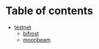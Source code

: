 # Table of contents

* [testnet](README.md)
  * [bifrost](testnet/bifrost.md)
  * [moonbeam](testnet/moonbeam.md)
